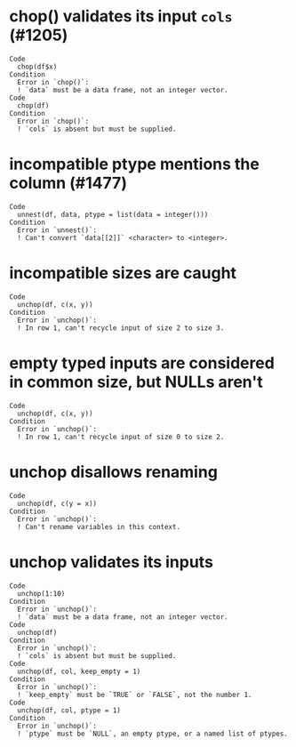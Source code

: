 # chop() validates its input `cols` (#1205)

    Code
      chop(df$x)
    Condition
      Error in `chop()`:
      ! `data` must be a data frame, not an integer vector.
    Code
      chop(df)
    Condition
      Error in `chop()`:
      ! `cols` is absent but must be supplied.

# incompatible ptype mentions the column (#1477)

    Code
      unnest(df, data, ptype = list(data = integer()))
    Condition
      Error in `unnest()`:
      ! Can't convert `data[[2]]` <character> to <integer>.

# incompatible sizes are caught

    Code
      unchop(df, c(x, y))
    Condition
      Error in `unchop()`:
      ! In row 1, can't recycle input of size 2 to size 3.

# empty typed inputs are considered in common size, but NULLs aren't

    Code
      unchop(df, c(x, y))
    Condition
      Error in `unchop()`:
      ! In row 1, can't recycle input of size 0 to size 2.

# unchop disallows renaming

    Code
      unchop(df, c(y = x))
    Condition
      Error in `unchop()`:
      ! Can't rename variables in this context.

# unchop validates its inputs

    Code
      unchop(1:10)
    Condition
      Error in `unchop()`:
      ! `data` must be a data frame, not an integer vector.
    Code
      unchop(df)
    Condition
      Error in `unchop()`:
      ! `cols` is absent but must be supplied.
    Code
      unchop(df, col, keep_empty = 1)
    Condition
      Error in `unchop()`:
      ! `keep_empty` must be `TRUE` or `FALSE`, not the number 1.
    Code
      unchop(df, col, ptype = 1)
    Condition
      Error in `unchop()`:
      ! `ptype` must be `NULL`, an empty ptype, or a named list of ptypes.

